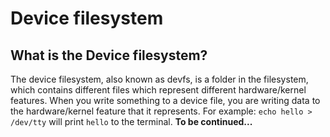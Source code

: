 # Device filesystem
## What is the Device filesystem?
The device filesystem, also known as devfs, is a folder in the filesystem, which contains different files which represent different hardware/kernel features. When you write something to a device file, you are writing data to the hardware/kernel feature that it represents. For example:
```echo hello > /dev/tty``` will print `hello` to the terminal.
**To be continued...**